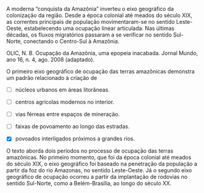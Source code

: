 

A moderna “conquista da Amazônia” inverteu o eixo geográfico da colonização da região. Desde a época colonial até meados do século XIX, as correntes principais de população movimentaram-se no sentido Leste-Oeste, estabelecendo uma ocupação linear articulada. Nas últimas décadas, os fluxos migratórios passaram a se verificar no sentido Sul-Norte, conectando o Centro-Sul à Amazônia.

OLIC, N. B. Ocupação da Amazônia, uma epopeia inacabada. Jornal Mundo, ano 16, n. 4, ago. 2008 (adaptado).

O primeiro eixo geográfico de ocupação das terras amazônicas demonstra um padrão relacionado à criação de



- [ ] núcleos urbanos em áreas litorâneas.
- [ ] centros agrícolas modernos no interior.
- [ ] vias férreas entre espaços de mineração.
- [ ] faixas de povoamento ao longo das estradas.
- [x] povoados interligados próximos a grandes rios.


O texto aborda dois períodos no processo de ocupação das terras amazônicas. No primeiro momento, que foi da época colonial até meados do século XIX, o eixo geográfico foi baseado na penetração da população a partir da foz do rio Amazonas, no sentido Leste-Oeste. Já o segundo eixo geográfico de ocupação ocorreu a partir da implantação de rodovias no sentido Sul-Norte, como a Belém-Brasília, ao longo do século XX.

        
